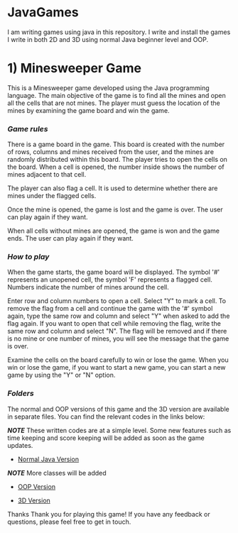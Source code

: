 # JavaGames
I am writing games using java in this repository. I write and install the games I write in both 2D and 3D using normal Java beginner level and OOP.

# 1) Minesweeper Game
This is a Minesweeper game developed using the Java programming language. The main objective of the game is to find all the mines and open all the cells that are not mines. The player must guess the location of the mines by examining the game board and win the game.

### ***Game rules***
There is a game board in the game. This board is created with the number of rows, columns and mines received from the user, and the mines are randomly distributed within this board.
The player tries to open the cells on the board. When a cell is opened, the number inside shows the number of mines adjacent to that cell.

The player can also flag a cell. It is used to determine whether there are mines under the flagged cells.

Once the mine is opened, the game is lost and the game is over. The user can play again if they want.

When all cells without mines are opened, the game is won and the game ends. The user can play again if they want.

### ***How to play***
When the game starts, the game board will be displayed. The symbol '#' represents an unopened cell, the symbol 'F' represents a flagged cell. Numbers indicate the number of mines around the cell.

Enter row and column numbers to open a cell. Select "Y" to mark a cell. To remove the flag from a cell and continue the game with the '#' symbol again, type the same row and column and select "Y" when asked to add the flag again. If you want to open that cell while removing the flag, write the same row and column and select "N". The flag will be removed and if there is no mine or one number of mines, you will see the message that the game is over.

Examine the cells on the board carefully to win or lose the game.
When you win or lose the game, if you want to start a new game, you can start a new game by using the "Y" or "N" option.
### ***Folders***

The normal and OOP versions of this game and the 3D version are available in separate files. You can find the relevant codes in the links below:                                                                                                                                         

***NOTE***
These written codes are at a simple level. Some new features such as time keeping and score keeping will be added as soon as the game updates. 

- [Normal Java Version](https://github.com/yagmurbasoglu/JavaGames/blob/5fd9af977c44695df62b49fc8720f1a065e85bef/MinesweeperGame.zip)                                                                                                                                                     

***NOTE***
  More classes will be added
  
- [OOP Version](https://github.com/yagmurbasoglu/MinesweeperGame/blob/3c925282e4abb29fdcd21c565e4efacc5a49977b/MinesweeperGameOOP.zip)
  
- [3D Version]([link_to_3d_game](https://github.com/yagmurbasoglu/MinesweeperGame/blob/22a200c8a9de2f1abae9ed142a5fd1c99e22868b/MinesweeperGame3D.zip)https://github.com/yagmurbasoglu/MinesweeperGame/blob/22a200c8a9de2f1abae9ed142a5fd1c99e22868b/MinesweeperGame3D.zip)

  
Thanks
Thank you for playing this game! If you have any feedback or questions, please feel free to get in touch.
